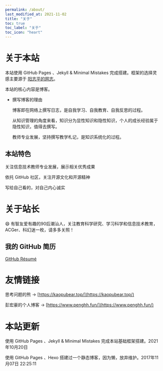```yaml
---
permalink: /about/
last_modified_at: 2021-11-02
title: "关于"
toc: true
toc_label: "关于"
toc_icon: "heart"
---
```




# 关于本站

本站使用 GitHub Pages 、Jekyll & Minimal Mistakes 完成搭建。框架的选择灵感主要源于 [阳志平的网志](https://www.yangzhiping.com/)。

本站的核心内容是博客。

- 撰写博客的理由

  博客即在网络上撰写日志，是自我学习、自我教育、自我反思的过程。

  从知识管理的角度来看，知识分为显性知识和隐性知识，个人的成长经验属于隐性知识，值得去撰写。

  教师专业发展，坚持撰写教学札记，是知识系统化的过程。

## 本站特色

关注信息技术教师专业发展，展示相关优秀成果

依托 GitHub 社区，关注开源文化和开源精神

写给自己看的，对自己内心诚实

# 关于站长

😄 有智友爱有趣的90后潮汕人，关注教育科学研究、学习科学和信息技术教育，ACGer、科幻迷一枚，请多多关照！

## 我的 GitHub 简历

[GitHub Résumé](https://resume.github.io/?huangenguo)

# 友情链接
思考问题的熊 -> [https://kaopubear.top/](https://kaopubear.top/)

彭宏豪的个人博客 -> [https://www.penghh.fun/](https://www.penghh.fun/)

# 本站更新

使用 GitHub Pages 、Jekyll & Minimal Mistakes 完成本站基础框架搭建。2021年10月20日

使用 GitHub Pages 、Hexo 搭建过一个静态博客，因为懒，放弃维护。2017年11月07日 22:25:11